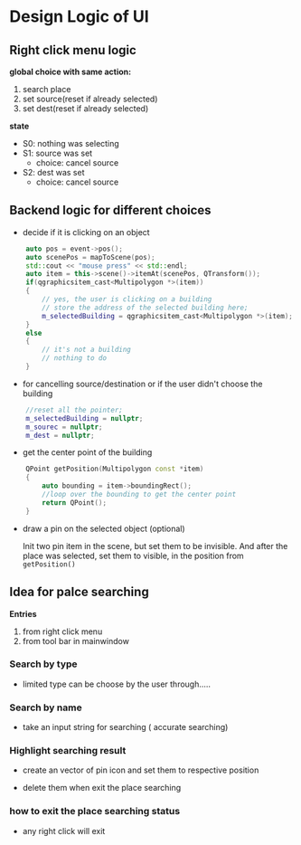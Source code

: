 # Design Logic of UI

## Right click menu logic

**global choice with same action:** 
1. search place
2. set source(reset if already selected)
3. set dest(reset if already selected)

**state**

- S0: nothing was selecting
- S1: source was set
  - choice: cancel source
- S2: dest was set
  - choice: cancel source
  

## Backend logic for different choices

- decide if it is clicking on an object

```C++
    auto pos = event->pos();
    auto scenePos = mapToScene(pos);
    std::cout << "mouse press" << std::endl;
    auto item = this->scene()->itemAt(scenePos, QTransform());
    if(qgraphicsitem_cast<Multipolygon *>(item))
    {
        // yes, the user is clicking on a building
        // store the address of the selected building here;
        m_selectedBuilding = qgraphicsitem_cast<Multipolygon *>(item);
    }
    else
    {
        // it's not a building
        // nothing to do
    }
```

- for cancelling source/destination or if the user didn't choose the building

```C++
    //reset all the pointer;
    m_selectedBuilding = nullptr;
    m_sourec = nullptr;
    m_dest = nullptr;
```

- get the center point of the building

```C++
    QPoint getPosition(Multipolygon const *item)
    {
        auto bounding = item->boundingRect();
        //loop over the bounding to get the center point
        return QPoint();
    }
```

- draw a pin on the selected object (optional)

  Init two pin item in the scene, but set them to be invisible. And after the place was selected, set them to visible, in the position from `getPosition()`

## Idea for palce searching

**Entries**

1. from right click menu
2. from tool bar in mainwindow

### Search by type

- limited type can be choose by the user through.....

### Search by name

- take an input string for searching ( accurate searching)

### Highlight searching result

- create an vector of pin icon and set them to respective position

- delete them when exit the place searching

### how to exit the place searching status

- any right click will exit
